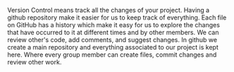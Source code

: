 Version Control means track all the changes of your project. Having a github repository make it easier for us to keep track of everything. Each file on GitHub has a history which make it easy for us to explore the changes that have occurred to it at different times and by other members. We can review other's code, add comments, and suggest changes. 
In github we create a main repository and everything associated to our project is kept here. Where every group member can create files, commit changes and review other work. 
